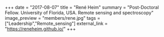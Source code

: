 +++
date = "2017-08-07"
title = "René Heim"
summary = "Post-Doctoral Fellow. University of Florida, USA. Remote sensing and spectroscopy"
image_preview = "members/rene.jpg"
tags = ["Leadership","Remote_sensing"]
external_link = "https://reneheim.github.io/"
+++
